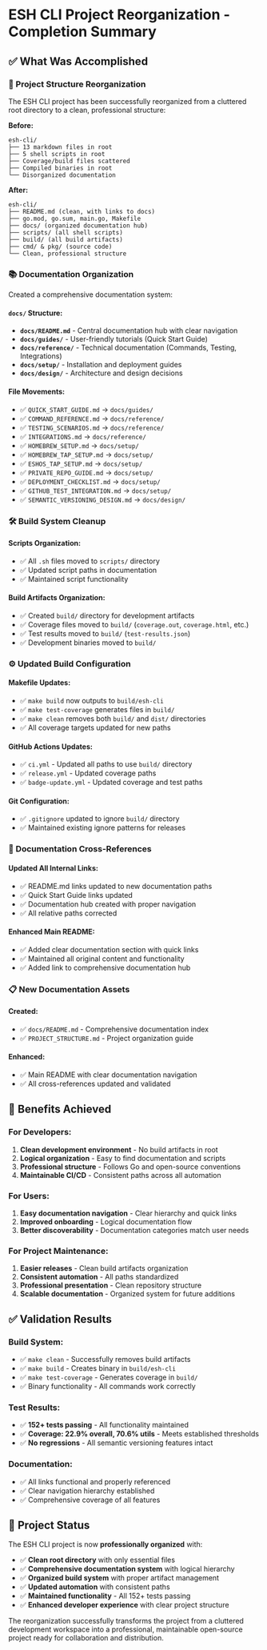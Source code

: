 # ESH CLI Project Reorganization - Completion Summary

## ✅ What Was Accomplished

### 📁 Project Structure Reorganization

The ESH CLI project has been successfully reorganized from a cluttered root directory to a clean, professional structure:

**Before:**
```
esh-cli/
├── 13 markdown files in root
├── 5 shell scripts in root  
├── Coverage/build files scattered
├── Compiled binaries in root
└── Disorganized documentation
```

**After:**
```
esh-cli/
├── README.md (clean, with links to docs)
├── go.mod, go.sum, main.go, Makefile
├── docs/ (organized documentation hub)
├── scripts/ (all shell scripts)
├── build/ (all build artifacts)
├── cmd/ & pkg/ (source code)
└── Clean, professional structure
```

### 📚 Documentation Organization

Created a comprehensive documentation system:

#### `docs/` Structure:
- **`docs/README.md`** - Central documentation hub with clear navigation
- **`docs/guides/`** - User-friendly tutorials (Quick Start Guide)
- **`docs/reference/`** - Technical documentation (Commands, Testing, Integrations)
- **`docs/setup/`** - Installation and deployment guides
- **`docs/design/`** - Architecture and design decisions

#### File Movements:
- ✅ `QUICK_START_GUIDE.md` → `docs/guides/`
- ✅ `COMMAND_REFERENCE.md` → `docs/reference/`
- ✅ `TESTING_SCENARIOS.md` → `docs/reference/`
- ✅ `INTEGRATIONS.md` → `docs/reference/`
- ✅ `HOMEBREW_SETUP.md` → `docs/setup/`
- ✅ `HOMEBREW_TAP_SETUP.md` → `docs/setup/`
- ✅ `ESHOS_TAP_SETUP.md` → `docs/setup/`
- ✅ `PRIVATE_REPO_GUIDE.md` → `docs/setup/`
- ✅ `DEPLOYMENT_CHECKLIST.md` → `docs/setup/`
- ✅ `GITHUB_TEST_INTEGRATION.md` → `docs/setup/`
- ✅ `SEMANTIC_VERSIONING_DESIGN.md` → `docs/design/`

### 🛠 Build System Cleanup

#### Scripts Organization:
- ✅ All `.sh` files moved to `scripts/` directory
- ✅ Updated script paths in documentation
- ✅ Maintained script functionality

#### Build Artifacts Organization:
- ✅ Created `build/` directory for development artifacts
- ✅ Coverage files moved to `build/` (`coverage.out`, `coverage.html`, etc.)
- ✅ Test results moved to `build/` (`test-results.json`)
- ✅ Development binaries moved to `build/`

### ⚙️ Updated Build Configuration

#### Makefile Updates:
- ✅ `make build` now outputs to `build/esh-cli`
- ✅ `make test-coverage` generates files in `build/`
- ✅ `make clean` removes both `build/` and `dist/` directories
- ✅ All coverage targets updated for new paths

#### GitHub Actions Updates:
- ✅ `ci.yml` - Updated all paths to use `build/` directory
- ✅ `release.yml` - Updated coverage paths
- ✅ `badge-update.yml` - Updated coverage and test paths

#### Git Configuration:
- ✅ `.gitignore` updated to ignore `build/` directory
- ✅ Maintained existing ignore patterns for releases

### 🔗 Documentation Cross-References

#### Updated All Internal Links:
- ✅ README.md links updated to new documentation paths
- ✅ Quick Start Guide links updated
- ✅ Documentation hub created with proper navigation
- ✅ All relative paths corrected

#### Enhanced Main README:
- ✅ Added clear documentation section with quick links
- ✅ Maintained all original content and functionality
- ✅ Added link to comprehensive documentation hub

### 📋 New Documentation Assets

#### Created:
- ✅ `docs/README.md` - Comprehensive documentation index
- ✅ `PROJECT_STRUCTURE.md` - Project organization guide

#### Enhanced:
- ✅ Main README with clear documentation navigation
- ✅ All cross-references updated and validated

## 🎯 Benefits Achieved

### For Developers:
1. **Clean development environment** - No build artifacts in root
2. **Logical organization** - Easy to find documentation and scripts
3. **Professional structure** - Follows Go and open-source conventions
4. **Maintainable CI/CD** - Consistent paths across all automation

### For Users:
1. **Easy documentation navigation** - Clear hierarchy and quick links
2. **Improved onboarding** - Logical documentation flow
3. **Better discoverability** - Documentation categories match user needs

### For Project Maintenance:
1. **Easier releases** - Clean build artifacts organization
2. **Consistent automation** - All paths standardized
3. **Professional presentation** - Clean repository structure
4. **Scalable documentation** - Organized system for future additions

## ✅ Validation Results

### Build System:
- ✅ `make clean` - Successfully removes build artifacts
- ✅ `make build` - Creates binary in `build/esh-cli`
- ✅ `make test-coverage` - Generates coverage in `build/`
- ✅ Binary functionality - All commands work correctly

### Test Results:
- ✅ **152+ tests passing** - All functionality maintained
- ✅ **Coverage: 22.9% overall, 70.6% utils** - Meets established thresholds
- ✅ **No regressions** - All semantic versioning features intact

### Documentation:
- ✅ All links functional and properly referenced
- ✅ Clear navigation hierarchy established
- ✅ Comprehensive coverage of all features

## 🎉 Project Status

The ESH CLI project is now **professionally organized** with:

- ✅ **Clean root directory** with only essential files
- ✅ **Comprehensive documentation system** with logical hierarchy  
- ✅ **Organized build system** with proper artifact management
- ✅ **Updated automation** with consistent paths
- ✅ **Maintained functionality** - All 152+ tests passing
- ✅ **Enhanced developer experience** with clear project structure

The reorganization successfully transforms the project from a cluttered development workspace into a professional, maintainable open-source project ready for collaboration and distribution.
